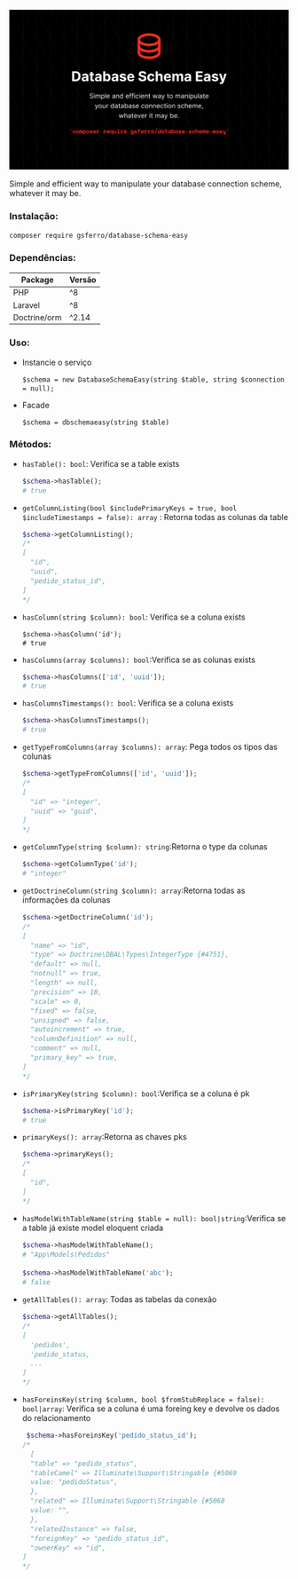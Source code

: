 ![Logo](logo.png)

Simple and efficient way to manipulate your database connection scheme, whatever it may be.

### Instalação:

```composer 
composer require gsferro/database-schema-easy
```

### Dependências:

Package | Versão
--------|-----------
PHP | ^8
Laravel | ^8
Doctrine/orm | ^2.14

### Uso:

- Instancie o serviço
    ```text 
    $schema = new DatabaseSchemaEasy(string $table, string $connection = null);
    ```

- Facade
  ```text
  $schema = dbschemaeasy(string $table)
  ```

### Métodos:

- `hasTable(): bool`: Verifica se a table exists
  ```php
  $schema->hasTable();
  # true
  ```

- `getColumnListing(bool $includePrimaryKeys = true, bool $includeTimestamps = false): array` : Retorna todas as colunas da table
  ```php
  $schema->getColumnListing();
  /*
  [
    "id",
    "uuid",
    "pedido_status_id",
  ]
  */
  ```
- `hasColumn(string $column): bool`: Verifica se a coluna exists
  ```text
  $schema->hasColumn('id');
  # true
  ```

- `hasColumns(array $columns): bool`:Verifica se as colunas exists
  ```php 
  $schema->hasColumns(['id', 'uuid']);
  # true
  ```
  
- `hasColumnsTimestamps(): bool`: Verifica se a coluna exists
  ```php 
  $schema->hasColumnsTimestamps();
  # true
  ```

- `getTypeFromColumns(array $columns): array`: Pega todos os tipos das colunas
  ```php
  $schema->getTypeFromColumns(['id', 'uuid']);
  /*
  [
    "id" => "integer",
    "uuid" => "guid",
  ]
  */
  ```

- `getColumnType(string $column): string`:Retorna o type da colunas
  ```php
  $schema->getColumnType('id');
  # "integer"
  ```

- `getDoctrineColumn(string $column): array`:Retorna todas as informações da colunas
  ```php
  $schema->getDoctrineColumn('id');
  /*
  [
    "name" => "id",
    "type" => Doctrine\DBAL\Types\IntegerType {#4751},
    "default" => null,
    "notnull" => true,
    "length" => null,
    "precision" => 10,
    "scale" => 0,
    "fixed" => false,
    "unsigned" => false,
    "autoincrement" => true,
    "columnDefinition" => null,
    "comment" => null,
    "primary_key" => true,
  ]
  */
  ```

- `isPrimaryKey(string $column): bool`:Verifica se a coluna é pk
  ```php
  $schema->isPrimaryKey('id');
  # true
  ```

- `primaryKeys(): array`:Retorna as chaves pks
  ```php
  $schema->primaryKeys();
  /*
  [
    "id",
  ]
  */
  ```

- `hasModelWithTableName(string $table = null): bool|string`:Verifica se a table já existe model eloquent criada
  ```php
  $schema->hasModelWithTableName();
  # "App\Models\Pedidos"
  
  $schema->hasModelWithTableName('abc');
  # false
  ```

- `getAllTables(): array`: Todas as tabelas da conexão
  ```php
  $schema->getAllTables();
  /*
  [
    'pedidos',
    'pedido_status,
    ...
  ]
  */
  ```

- `hasForeinsKey(string $column, bool $fromStubReplace = false): bool|array`: Verifica se a coluna é uma foreing key e devolve os dados do relacionamento
  ```php 
   $schema->hasForeinsKey('pedido_status_id');
  /*
    [
    "table" => "pedido_status",
    "tableCamel" => Illuminate\Support\Stringable {#5069
    value: "pedidoStatus",
    },
    "related" => Illuminate\Support\Stringable {#5068
    value: "",
    },
    "relatedInstance" => false,
    "foreignKey" => "pedido_status_id",
    "ownerKey" => "id",
  ]
  */
  ``` 
